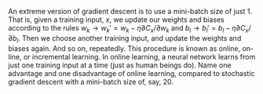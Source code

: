 An extreme version of gradient descent is to use a mini-batch size of just 1. That is, given a training input, $`x`$, we update our weights and biases according to the rules $`w_k \rightarrow w_k' = w_k - \eta \partial C_x / \partial w_k`$ and $`b_l \rightarrow b_l' =  b_l - \eta \partial C_x / \partial b_l`$. Then we choose another training input, and update the weights and biases again. And so on, repeatedly. This procedure is known as online, on-line, or incremental learning. In online learning, a neural network learns from just one training input at a time (just as human beings do). Name one advantage and one disadvantage of online learning, compared to stochastic gradient descent with a mini-batch size of, say, 20.